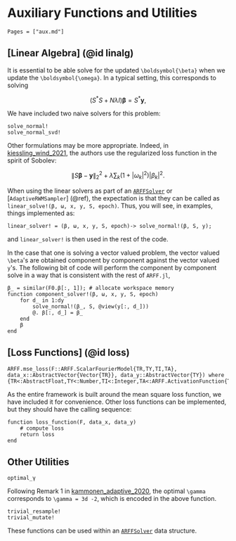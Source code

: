 # Auxiliary Functions and Utilities
```@contents
Pages = ["aux.md"]
```

## [Linear Algebra] (@id linalg)
It is essential to be able solve for the updated ``\boldsymbol{\beta}`` when we update the ``\boldsymbol{\omega}``.  In a typical setting, this corresponds to solving
```math
({S^\ast}S + N \lambda I)\boldsymbol{\beta} = S^\ast \boldsymbol{y},
```
We have included two naive solvers for this problem:
```@docs
solve_normal!
solve_normal_svd!
```

Other formulations may be more appropriate.  Indeed, in [kiessling_wind_2021](@cite), the authors use the regularized loss function in the spirit of Sobolev:
```math
\|S\boldsymbol{\beta}-\boldsymbol{y}\|_2^2 + \lambda \sum_{k} (1+|\omega_k|^2)|\beta_k|^2.
```
When using the linear solvers as part of an [`ARFFSolver`](@ref) or [`AdaptiveRWMSampler`] (@ref), the expectation is that they can be called as `linear_solve!(β, ω, x, y, S, epoch)`.  Thus, you will see, in examples, things implemented as:
```
linear_solver! = (β, ω, x, y, S, epoch)-> solve_normal!(β, S, y);
```
and `linear_solver!` is then used in the rest of the code.  

In the case that one is solving a vector valued problem, the vector valued
``\beta``'s are obtained component by component against the vector valued
``y``'s. The following bit of code will perform the component by component solve in a way that is consistent with the rest of `ARFF.jl`,
```
β_ = similar(F0.β[:, 1]); # allocate workspace memory
function component_solver!(β, ω, x, y, S, epoch)
    for d_ in 1:dy
        solve_normal!(β_, S, @view(y[:, d_]))
        @. β[:, d_] = β_
    end
    β
end
```

## [Loss Functions] (@id loss)
```@docs
ARFF.mse_loss(F::ARFF.ScalarFourierModel{TR,TY,TI,TA}, data_x::AbstractVector{Vector{TR}}, data_y::AbstractVector{TY}) where {TR<:AbstractFloat,TY<:Number,TI<:Integer,TA<:ARFF.ActivationFunction{TY}}
```
As the entire framework is built around the mean square loss function, we have
included it for convenience.  Other loss functions can be implemented, but they
should have the calling sequence:
```
function loss_function(F, data_x, data_y)
    # compute loss 
    return loss
end
```

## Other Utilities
```@docs
optimal_γ
```
Following Remark 1 in [kammonen_adaptive_2020](@cite), the optimal ``\gamma``
corresponds to ``\gamma = 3d -2``, which is encoded in the above function.

```@docs
trivial_resample!
trivial_mutate!
```
These functions can be used within an [`ARFFSolver`](@ref) data structure.